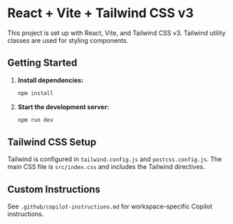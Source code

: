 # React + Vite + Tailwind CSS v3

This project is set up with React, Vite, and Tailwind CSS v3. Tailwind utility classes are used for styling components.

## Getting Started

1. **Install dependencies:**
   ```powershell
   npm install
   ```
2. **Start the development server:**
   ```powershell
   npm run dev
   ```

## Tailwind CSS Setup

Tailwind is configured in `tailwind.config.js` and `postcss.config.js`. The main CSS file is `src/index.css` and includes the Tailwind directives.

## Custom Instructions

See `.github/copilot-instructions.md` for workspace-specific Copilot instructions.
